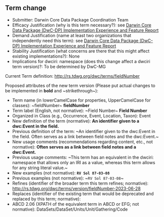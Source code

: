 ## Term change

* Submitter: Darwin Core Data Package Coordination Team
* Efficacy Justification (why is this term necessary?): see [Darwin Core Data Package (DwC-DP) Implementation Experience and Feature Report](https://gbif.github.io/dwc-dp/docs/dwc_dp_implementation_feature_reports.pdf)
* Demand Justification (name at least two organizations that independently need this term): see [Darwin Core Data Package (DwC-DP) Implementation Experience and Feature Report](https://gbif.github.io/dwc-dp/docs/dwc_dp_implementation_feature_reports.pdf)
* Stability Justification (what concerns are there that this might affect existing implementations?): None
* Implications for dwciri: namespace (does this change affect a dwciri term version)?: To be determined by DwC-MG

Current Term definition: http://rs.tdwg.org/dwc/terms/fieldNumber

Proposed attributes of the new term version (Please put actual changes to be implemented in **bold** and ~strikethrough~):

* Term name (in lowerCamelCase for properties, UpperCamelCase for classes): ~fieldNumber~ **fieldNumber**
* Term label (English, not normative): ~Field Number~ **Field Number**
* Organized in Class (e.g., Occurrence, Event, Location, Taxon): Event
* New definition of the term (normative): **An identifier given to a dwc:Event in the field.**
* Previous definition of the term: ~An identifier given to the dwc:Event in the field. Often serves as a link between field notes and the dwc:Event.~
* New usage comments (recommendations regarding content, etc., not normative): **Often serves as a link between field notes and a dwc:Event.** 
* Previous usage comments: ~This term has an equivalent in the dwciri: namespace that allows only an IRI as a value, whereas this term allows for any string literal value.~
* New examples (not normative): **`RV Sol 87-03-08`**
* Previous examples (not normative): ~`RV Sol 87-03-08`~
* Refines (identifier of the broader term this term refines; normative): http://rs.tdwg.org/dwc/terms/version/fieldNumber-2023-06-28
* Replaces (identifier of the existing term that would be deprecated and replaced by this term; normative): 
* ABCD 2.06 (XPATH of the equivalent term in ABCD or EFG; not normative): DataSets/DataSet/Units/Unit/Gathering/Code
